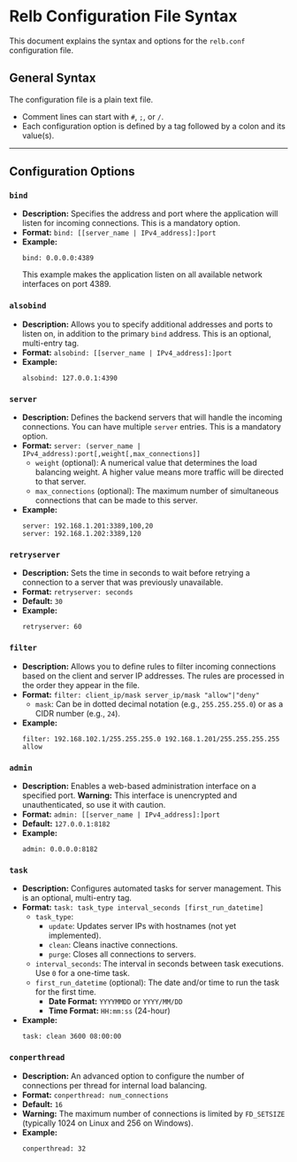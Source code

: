# Relb Configuration File Syntax

This document explains the syntax and options for the `relb.conf` configuration file.

## General Syntax

The configuration file is a plain text file. 
- Comment lines can start with `#`, `;`, or `/`.
- Each configuration option is defined by a tag followed by a colon and its value(s).

---

## Configuration Options

### `bind`

- **Description:** Specifies the address and port where the application will listen for incoming connections. This is a mandatory option.
- **Format:** `bind: [[server_name | IPv4_address]:]port`
- **Example:** 
  ```
  bind: 0.0.0.0:4389
  ```
  This example makes the application listen on all available network interfaces on port 4389.

### `alsobind`

- **Description:** Allows you to specify additional addresses and ports to listen on, in addition to the primary `bind` address. This is an optional, multi-entry tag.
- **Format:** `alsobind: [[server_name | IPv4_address]:]port`
- **Example:**
  ```
  alsobind: 127.0.0.1:4390
  ```

### `server`

- **Description:** Defines the backend servers that will handle the incoming connections. You can have multiple `server` entries. This is a mandatory option.
- **Format:** `server: (server_name | IPv4_address):port[,weight[,max_connections]]`
  - `weight` (optional): A numerical value that determines the load balancing weight. A higher value means more traffic will be directed to that server.
  - `max_connections` (optional): The maximum number of simultaneous connections that can be made to this server.
- **Example:**
  ```
  server: 192.168.1.201:3389,100,20
  server: 192.168.1.202:3389,120
  ```

### `retryserver`

- **Description:** Sets the time in seconds to wait before retrying a connection to a server that was previously unavailable.
- **Format:** `retryserver: seconds`
- **Default:** `30`
- **Example:**
  ```
  retryserver: 60
  ```

### `filter`

- **Description:** Allows you to define rules to filter incoming connections based on the client and server IP addresses. The rules are processed in the order they appear in the file.
- **Format:** `filter: client_ip/mask server_ip/mask "allow"|"deny"`
  - `mask`: Can be in dotted decimal notation (e.g., `255.255.255.0`) or as a CIDR number (e.g., `24`).
- **Example:**
  ```
  filter: 192.168.102.1/255.255.255.0 192.168.1.201/255.255.255.255 allow
  ```

### `admin`

- **Description:** Enables a web-based administration interface on a specified port. **Warning:** This interface is unencrypted and unauthenticated, so use it with caution.
- **Format:** `admin: [[server_name | IPv4_address]:]port`
- **Default:** `127.0.0.1:8182`
- **Example:**
  ```
  admin: 0.0.0.0:8182
  ```

### `task`

- **Description:** Configures automated tasks for server management. This is an optional, multi-entry tag.
- **Format:** `task: task_type interval_seconds [first_run_datetime]`
  - `task_type`:
	- `update`: Updates server IPs with hostnames (not yet implemented).
	- `clean`: Cleans inactive connections.
	- `purge`: Closes all connections to servers.
  - `interval_seconds`: The interval in seconds between task executions. Use `0` for a one-time task.
  - `first_run_datetime` (optional): The date and/or time to run the task for the first time.
	- **Date Format:** `YYYYMMDD` or `YYYY/MM/DD`
	- **Time Format:** `HH:mm:ss` (24-hour)
- **Example:**
  ```
  task: clean 3600 08:00:00
  ```

### `conperthread`

- **Description:** An advanced option to configure the number of connections per thread for internal load balancing.
- **Format:** `conperthread: num_connections`
- **Default:** `16`
- **Warning:** The maximum number of connections is limited by `FD_SETSIZE` (typically 1024 on Linux and 256 on Windows).
- **Example:**
  ```
  conperthread: 32
  ```
